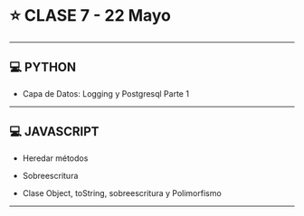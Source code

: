 # :star: CLASE 7 - 22 Mayo

---

## :computer: PYTHON

- Capa de Datos: Logging y Postgresql Parte 1 

---

## :computer: JAVASCRIPT

- Heredar métodos 

- Sobreescritura 

- Clase Object, toString, sobreescritura y Polimorfismo

---
